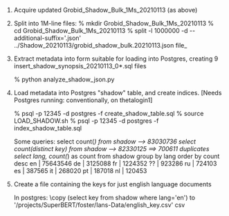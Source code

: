 1) Acquire updated Grobid_Shadow_Bulk_1Ms_20210113 (as above)

2) Split into 1M-line files:
   % mkdir Grobid_Shadow_Bulk_1Ms_20210113
   % cd Grobid_Shadow_Bulk_1Ms_20210113
   % split -l 1000000 -d --additional-suffix='.json' ../Shadow_20210113/grobid_shadow_bulk.20210113.json file_

3) Extract metadata into form suitable for loading into Postgres, creating 9 insert_shadow_synopsis_20210113_0*.sql  files

   % python analyze_shadow_json.py

4) Load metadata into Postgres "shadow" table, and create indices. [Needs Postgres running: conventionally, on thetalogin1]

   % psql -p 12345 -d postgres -f create_shadow_table.sql
   % source LOAD_SHADOW.sh
   % psql -p 12345 -d postgres -f index_shadow_table.sql

   Some queries:
       select count(*) from shadow --> 83030736
       select count(distinct key) from shadow --> 82330125  ==>  700611 duplicates
       select  lang, count(*) as count  from shadow group by lang  order by  count desc
             en    | 75643546
             de    |  3125088
             fr    |  1224352
             ??    |   923286
             ru    |   724103
             es    |   387565
             it    |   268020
             pt    |   187018
             nl    |   120453

5) Create a file containing the keys for just english language documents

   In postgres:
     \copy (select key from shadow where lang='en') to '/projects/SuperBERT/foster/Ians-Data/english_key.csv' csv
